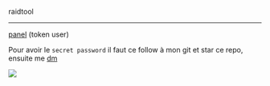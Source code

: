 raidtool

---

[panel](https://raidtools.herokuapp.com/) (token user)

Pour avoir le `secret password` il faut ce follow à mon git et star ce repo, ensuite me [dm](https://discord.com/users/282127911690174475)

<img src="https://cdn.discordapp.com/attachments/284707525620662272/991016160722051182/unknown.png">
